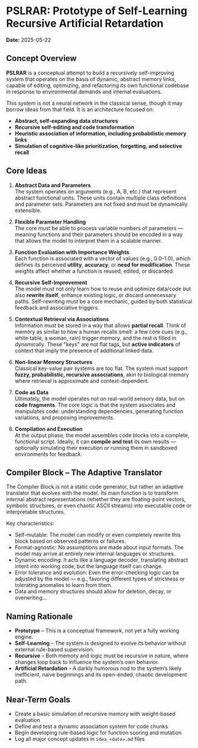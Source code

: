 # PSLRAR: Prototype of Self-Learning Recursive Artificial Retardation  
**Date:** 2025-05-22  

## Concept Overview

**PSLRAR** is a conceptual attempt to build a recursively self-improving system that operates on the basis of dynamic, abstract memory links, capable of editing, optimizing, and refactoring its own functional codebase in response to environmental demands and internal evaluations.

This system is not a neural network in the classical sense, though it may borrow ideas from that field. It is an architecture focused on:

- **Abstract, self-expanding data structures**
- **Recursive self-editing and code transformation**
- **Heuristic association of information, including probabilistic memory links**
- **Simulation of cognitive-like prioritization, forgetting, and selective recall**

## Core Ideas

1. **Abstract Data and Parameters**  
   The system operates on arguments (e.g., A, B, etc.) that represent abstract functional units. These units contain multiple class definitions and parameter sets. Parameters are not fixed and must be dynamically extensible.

2. **Flexible Parameter Handling**  
   The core must be able to process variable numbers of parameters — meaning functions and their parameters should be encoded in a way that allows the model to interpret them in a scalable manner.

3. **Function Evaluation with Importance Weights**  
   Each function is associated with a vector of values (e.g., 0.0–1.0), which defines its perceived **utility**, **accuracy**, or **need for modification**. These weights affect whether a function is reused, edited, or discarded.

4. **Recursive Self-Improvement**  
   The model must not only learn how to reuse and optimize data/code but also **rewrite itself**, enhance existing logic, or discard unnecessary paths. Self-rewriting must be a core mechanic, guided by both statistical feedback and associative triggers.

5. **Contextual Retrieval via Associations**  
   Information must be stored in a way that allows **partial recall**. Think of memory as similar to how a human recalls smell: a few core cues (e.g., white table, a woman, rain) trigger memory, and the rest is filled in dynamically. These "keys" are not flat tags, but **active indicators** of context that imply the presence of additional linked data.

6. **Non-linear Memory Structures**  
   Classical key-value pair systems are too flat. The system must support **fuzzy, probabilistic, recursive associations**, akin to biological memory where retrieval is approximate and context-dependent.

7. **Code as Data**  
   Ultimately, the model operates not on real-world sensory data, but on **code fragments**. The core logic is that the system associates and manipulates code: understanding dependencies, generating function variations, and proposing improvements.

8. **Compilation and Execution**  
   At the output phase, the model assembles code blocks into a complete, functional script. Ideally, it can **compile and test** its own results — optionally simulating their execution or running them in sandboxed environments for feedback.

## Compiler Block – The Adaptive Translator

   The Compiler Block is not a static code generator, but rather an adaptive translator that evolves with the model. Its main function is to transform internal abstract representations (whether they are floating-point vectors, symbolic structures, or even chaotic ASCII streams) into executable code or interpretable structures.

Key characteristics:
   * Self-mutable: The model can modify or even completely rewrite this block based on observed patterns or failures.
   * Format-agnostic: No assumptions are made about input formats. The model may arrive at entirely new internal languages or structures.
   * Dynamic encoding: It acts like a language decoder, translating abstract intent into working code, but the language itself can change.
   * Error tolerance and evolution: Even the error-checking logic can be adjusted by the model — e.g., favoring different types of strictness or tolerating anomalies to learn from them.
   * Data and memory structures should allow for deletion, decay, or overwriting...

## Naming Rationale

- **Prototype** – This is a conceptual framework, not yet a fully working engine.
- **Self-Learning** – The system is designed to evolve its behavior without external rule-based supervision.
- **Recursive** – Both memory and logic must be recursive in nature, where changes loop back to influence the system’s own behavior.
- **Artificial Retardation** – A darkly humorous nod to the system’s likely inefficient, naive beginnings and its open-ended, chaotic development path.

## Near-Term Goals

- Create a basic simulation of recursive memory with weight-based evaluation
- Define and test a dynamic association system for code chunks
- Begin developing rule-based logic for function scoring and mutation
- Log all major concept updates in `idea_<date>.md` files
